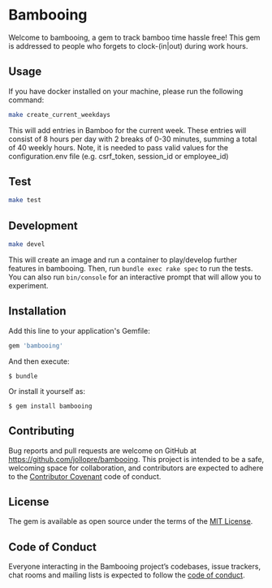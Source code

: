 # Bambooing

Welcome to bambooing, a gem to track bamboo time hassle free! This gem is addressed to people who forgets to clock-(in|out) during work hours.

## Usage

If you have docker installed on your machine, please run the following command:
```bash
make create_current_weekdays
```

This will add entries in Bamboo for the current week. These entries will consist of 8 hours per day with 2 breaks of 0-30 minutes, summing a total of 40 weekly hours. Note, it is needed to pass valid values for the configuration.env file (e.g. csrf_token, session_id or employee_id)

## Test

```bash
make test
```

## Development

```bash
make devel
```

This will create an image and run a container to play/develop further features in bambooing. Then, run `bundle exec rake spec` to run the tests. You can also run `bin/console` for an interactive prompt that will allow you to experiment.

## Installation

Add this line to your application's Gemfile:

```ruby
gem 'bambooing'
```

And then execute:

    $ bundle

Or install it yourself as:

    $ gem install bambooing

## Contributing

Bug reports and pull requests are welcome on GitHub at https://github.com/jollopre/bambooing. This project is intended to be a safe, welcoming space for collaboration, and contributors are expected to adhere to the [Contributor Covenant](http://contributor-covenant.org) code of conduct.

## License

The gem is available as open source under the terms of the [MIT License](https://opensource.org/licenses/MIT).

## Code of Conduct

Everyone interacting in the Bambooing project’s codebases, issue trackers, chat rooms and mailing lists is expected to follow the [code of conduct](https://github.com/[USERNAME]/bambooing/blob/master/CODE_OF_CONDUCT.md).
